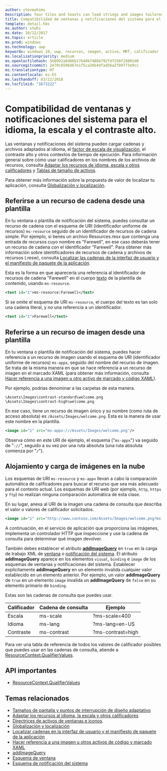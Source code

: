 ```yaml
---
author: stevewhims
Description: Your tiles and toasts can load strings and images tailored for display language, display scale factor, high contrast, and other runtime contexts.
title: Compatibilidad de ventanas y notificaciones del sistema para el idioma, la escala y el contraste alto.
template: detail.hbs
ms.author: stwhi
ms.date: 10/12/2017
ms.topic: article
ms.prod: windows
ms.technology: uwp
keywords: windows 10, uwp, recursos, imagen, activo, MRT, calificador
ms.localizationpriority: medium
ms.openlocfilehash: 5b0992a8d86b17648b748bb792fdf250f29801d0
ms.sourcegitcommit: 2470c6596d67e1f5ca26b44fad56a2f89773e9cc
ms.translationtype: HT
ms.contentlocale: es-ES
ms.lasthandoff: 03/22/2018
ms.locfileid: "1673222"
---
```

# <a name="tile-and-toast-notification-support-for-language-scale-and-high-contrast"></a>Compatibilidad de ventanas y notificaciones del sistema para el idioma, la escala y el contraste alto.

Las ventanas y notificaciones del sistema pueden cargar cadenas y archivos adaptados al idioma, el [factor de escala de visualización](../../layout/screen-sizes-and-breakpoints-for-responsive-design.md), el contraste alto y otros contextos de tiempo de ejecución. Para información general sobre cómo usar calificadores en los nombres de los archivos de recursos, consulta [Adaptar los recursos de idioma, escala y otros calificadores](../../../app-resources/tailor-resources-lang-scale-contrast.md) y [Tablas de tamaño de activos](app-assets.md#asset-size-tables).

Para obtener más información sobre la propuesta de valor de localizar tu aplicación, consulta [Globalización y localización](../../globalizing/globalizing-portal.md).

## <a name="refer-to-a-string-resource-from-a-template"></a>Referirse a un recurso de cadena desde una plantilla

En tu ventana o plantilla de notificación del sistema, puedes consultar un recurso de cadena con el esquema de URI (identificador uniforme de recursos) `ms-resource` seguido de un identificador de recursos de cadena simple. Por ejemplo, si tienes un archivo Resources.resx que contenga una entrada de recursos cuyo nombre es "Farewell", en ese caso deberás tener un recurso de cadena con el identificador "Farewell". Para obtener más información sobre identificadores de recursos de cadena y archivos de recursos (.resw), consulta [Localizar las cadenas de la interfaz de usuario y el manifiesto de paquete de la aplicación](../../../app-resources/localize-strings-ui-manifest.md).

Esta es la forma en que aparecería una referencia al identificador de recursos de cadena "Farewell" en el cuerpo [texto](/uwp/schemas/tiles/tilesschema/element-text?branch=live) de la plantilla de contenido, usando `ms-resource`.

```xml
<text id="1">ms-resource:Farewell</text>
```

Si se omite el esquema de URI `ms-resource`, el cuerpo del texto es tan solo una cadena literal, y *no* una referencia a un identificador.

```xml
<text id="1">Farewell</text>
```

## <a name="refer-to-an-image-resource-from-a-template"></a>Referirse a un recurso de imagen desde una plantilla

En tu ventana o plantilla de notificación del sistema, puedes hacer referencia a un recurso de imagen usando el esquema de URI (identificador uniforme de recursos) `ms-appx`, seguido del nombre del recurso de imagen. Se trata de la misma manera en que se hace referencia a un recurso de imagen en el marcado XAML (para obtener más información, consulta [Hacer referencia a una imagen u otro activo de marcado y código XAML](../../../app-resources/images-tailored-for-scale-theme-contrast.md#reference-an-image-or-other-asset-from-xaml-markup-and-code)).

Por ejemplo, podrías denominar a las carpetas de esta manera.

```
\Assets\Images\contrast-standard\welcome.png
\Assets\Images\contrast-high\welcome.png
```

En ese caso, tiene un recurso de imagen único y su nombre (como ruta de acceso absoluta) es `/Assets/Images/welcome.png`. Esta es la manera de usar este nombre en la plantilla.

```xml
<image id="1" src="ms-appx:///Assets/Images/welcome.png"/>
```

Observa cómo en este URI de ejemplo, el esquema ("`ms-appx`") va seguido de "`://`", seguido a su vez por una ruta absoluta (una ruta absoluta comienza por "`/`").

## <a name="hosting-and-loading-images-in-the-cloud"></a>Alojamiento y carga de imágenes en la nube

Los esquemas de URI `ms-resource` y `ms-appx` llevan a cabo la comparación automática de calificadores para buscar el recurso que sea más adecuado para el contexto actual. Los esquemas de URI web (por ejemplo, `http`, `https` y `ftp`) no realizan ninguna comparación automática de esta clase.

En su lugar, anexa al URI de la imagen una cadena de consulta que describa el valor o valores de calificador solicitados.

```xml
<image id="1" src="http://www.contoso.com/Assets/Images/welcome.png?ms-lang=en-US"/>
```

A continuación, en el servicio de aplicación que proporciona las imágenes, implementa un controlador HTTP que inspeccione y use la cadena de consulta para determinar qué imagen devolver.

También debes establecer el atributo [**addImageQuery**](/uwp/schemas/tiles/tilesschema/element-visual?branch=live) en `true` en la carga de trabajo XML de [ventana](/uwp/schemas/tiles/tilesschema/schema-root?branch=live) o [notificación del sistema](/uwp/schemas/tiles/toastschema/schema-root?branch=live). El atributo **addImageQuery** aparece en los elementos `visual`, `binding` e `image` de los esquemas de ventanas y notificaciones del sistema. Establecer explícitamente **addImageQuery** en un elemento invalida cualquier valor establecido en un elemento anterior. Por ejemplo, un valor **addImageQuery** de `true` en un elemento `image` invalida un **addImageQuery** de `false` en su elemento primario de `binding`.

Estas son las cadenas de consulta que puedes usar.

| Calificador | Cadena de consulta | Ejemplo |
| --------- | ------------ | ------- |
| Escala | ms-scale | ?ms-scale=400 |
| Idioma | ms-lang | ?ms-lang=en-US |
| Contraste | ms-contrast | ?ms-contrast=high |

Para ver una tabla de referencia de todos los valores de calificador posibles que puedes usar en las cadenas de consulta, atiende a [ResourceContext.QualifierValues](/uwp/api/windows.applicationmodel.resources.core.resourcecontext.QualifierValues).

## <a name="important-apis"></a>API importantes

* [ResourceContext.QualifierValues](/uwp/api/windows.applicationmodel.resources.core.resourcecontext.QualifierValues)

## <a name="related-topics"></a>Temas relacionados

* [Tamaños de pantalla y puntos de interrupción de diseño adaptativo](../../layout/screen-sizes-and-breakpoints-for-responsive-design.md)
* [Adaptar los recursos al idioma, la escala y otros calificadores](../../../app-resources/tailor-resources-lang-scale-contrast.md)
* [Directrices de activos de ventanas e iconos](app-assets.md).
* [Globalización y localización](../../globalizing/globalizing-portal.md)
* [Localizar cadenas en la interfaz de usuario y el manifiesto de paquete de la aplicación](../../../app-resources/localize-strings-ui-manifest.md)
* [Hacer referencia a una imagen u otros activos de código y marcado XAML](../../../app-resources/images-tailored-for-scale-theme-contrast.md)
* [addImageQuery](/uwp/schemas/tiles/tilesschema/element-visual?branch=live)
* [Esquema de ventana](/uwp/schemas/tiles/tilesschema/schema-root?branch=live)
* [Esquema de notificación del sistema](/uwp/schemas/tiles/toastschema/schema-root?branch=live)
